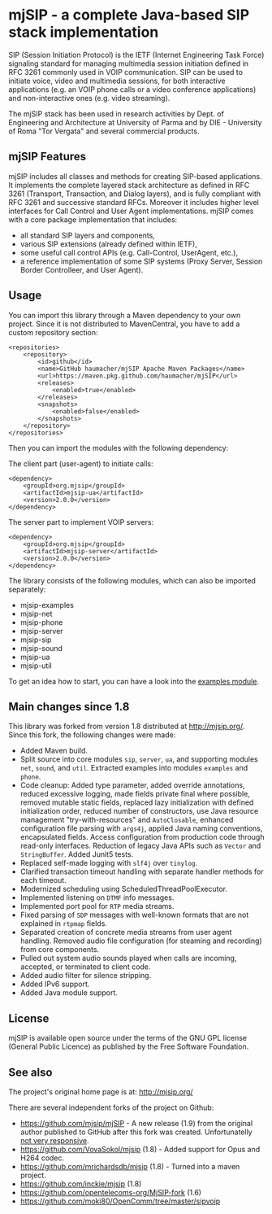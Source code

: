 # mjSIP - a complete Java-based SIP stack implementation 

SIP (Session Initiation Protocol) is the IETF (Internet Engineering Task Force) signaling standard for managing 
multimedia session initiation defined in RFC 3261 commonly used in VOIP communication. SIP can be used to initiate 
voice, video and multimedia sessions, for both interactive applications (e.g. an VOIP phone calls or a video 
conference applications) and non-interactive ones (e.g. video streaming). 

The mjSIP stack has been used in research activities by Dept. of Engineering and Architecture at University of Parma and 
by DIE - University of Roma "Tor Vergata" and several commercial products.

## mjSIP Features

mjSIP includes all classes and methods for creating SIP-based applications. It implements the complete layered stack 
architecture as defined in RFC 3261 (Transport, Transaction, and Dialog layers), and is fully compliant with RFC 3261 
and successive standard RFCs. Moreover it includes higher level interfaces for Call Control and User Agent 
implementations. mjSIP comes with a core package implementation that includes:

* all standard SIP layers and components,
* various SIP extensions (already defined within IETF),
* some useful call control APIs (e.g. Call-Control, UserAgent, etc.),
* a reference implementation of some SIP systems (Proxy Server, Session Border Controlleer, and User Agent).

## Usage

You can import this library through a Maven dependency to your own project. Since it is not distributed to MavenCentral, 
you have to add a custom repository section:

```
<repositories>
	<repository>
		<id>github</id>
		<name>GitHub haumacher/mjSIP Apache Maven Packages</name>
		<url>https://maven.pkg.github.com/haumacher/mjSIP</url>
		<releases>
			<enabled>true</enabled>
		</releases>
		<snapshots>
			<enabled>false</enabled>
		</snapshots>
	</repository>
</repositories>
```

Then you can import the modules with the following dependency:

The client part (user-agent) to initiate calls:
```
<dependency>	
    <groupId>org.mjsip</groupId>
	<artifactId>mjsip-ua</artifactId>
    <version>2.0.0</version>
</dependency>
```

The server part to implement VOIP servers:
```
<dependency>	
    <groupId>org.mjsip</groupId>
	<artifactId>mjsip-server</artifactId>
    <version>2.0.0</version>
</dependency>
```

The library consists of the following modules, which can also be imported separately: 

* mjsip-examples
* mjsip-net
* mjsip-phone
* mjsip-server
* mjsip-sip
* mjsip-sound
* mjsip-ua
* mjsip-util

To get an idea how to start, you can have a look into the [examples module](https://github.com/haumacher/mjSIP/tree/master/mjsip-examples/src/main/java/org/mjsip/examples). 

## Main changes since 1.8

This library was forked from version 1.8 distributed at http://mjsip.org/. Since this fork, the following changes were made: 

* Added Maven build.
* Split source into core modules `sip`, `server`, `ua`, and supporting modules `net`, `sound`, and `util`. Extracted 
  examples into modules `examples` and `phone`. 
* Code cleanup: Added type parameter, added override annotations, reduced excessive logging, made fields private final
  where possible, removed mutable static fields, replaced lazy initialization with defined initialization order, reduced
  number of constructors, use Java resource management "try-with-resources" and `AutoClosable`, enhanced configuration 
  file parsing with `args4j`, applied Java naming conventions, encapsulated fields. Access configuration from production 
  code through read-only interfaces. Reduction of legacy Java APIs such as `Vector` and `StringBuffer`. Added Junit5 tests.
* Replaced self-made logging with `slf4j` over `tinylog`.
* Clarified transaction timeout handling with separate handler methods for each timeout. 
* Modernized scheduling using ScheduledThreadPoolExecutor.
* Implemented listening on `DTMF` info messages.
* Implemented port pool for `RTP` media streams.
* Fixed parsing of `SDP` messages with well-known formats that are not explained in `rtpmap` fields. 
* Separated creation of concrete media streams from user agent handling. Removed audio file configuration (for steaming 
  and recording) from core components.
* Pulled out system audio sounds played when calls are incoming, accepted, or terminated to client code.
* Added audio filter for silence stripping.
* Added IPv6 support.
* Added Java module support.

## License

mjSIP is available open source under the terms of the GNU GPL license (General Public Licence) 
as published by the Free Software Foundation.

## See also

The project's original home page is at: http://mjsip.org/
 
There are several independent forks of the project on Github:

* https://github.com/mjsip/mjSIP - A new release (1.9) from the original author published to GitHub after this fork was created. Unfortunatelly [not very  responsive](https://github.com/mjsip/mjSIP/issues/1). 
* https://github.com/VovaSokol/mjsip (1.8) - Added support for Opus and H264 codec.
* https://github.com/mrichardsdb/mjsip (1.8) - Turned into a maven project.
* https://github.com/inckie/mjsip (1.8)
* https://github.com/opentelecoms-org/MjSIP-fork (1.6)
* https://github.com/moki80/OpenComm/tree/master/sipvoip
